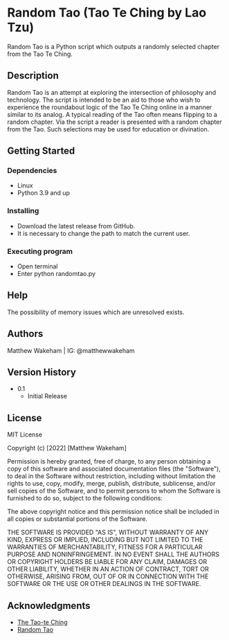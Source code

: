 # Random Tao (Tao Te Ching by Lao Tzu)

Random Tao is a Python script which outputs a randomly selected chapter from the Tao Te Ching.

## Description

Random Tao is an attempt at exploring the intersection of philosophy and technology. The script is intended to be
an aid to those who wish to experience the roundabout logic of the Tao Te Ching online in a manner similar 
to its analog. A typical reading of the Tao often means flipping to a random chapter. Via the script a reader is presented
with a random chapter from the Tao. Such selections may be used for education or divination.

## Getting Started

### Dependencies

* Linux
* Python 3.9 and up

### Installing

* Download the latest release from GitHub.
* It is necessary to change the path to match the current user.

### Executing program

* Open terminal
* Enter python randomtao.py

## Help

The possibility of memory issues which are unresolved exists.

## Authors

Matthew Wakeham | IG: @matthewwakeham

## Version History

* 0.1
    * Initial Release

## License
MIT License

Copyright (c) [2022] [Matthew Wakeham]

Permission is hereby granted, free of charge, to any person obtaining a copy
of this software and associated documentation files (the "Software"), to deal
in the Software without restriction, including without limitation the rights
to use, copy, modify, merge, publish, distribute, sublicense, and/or sell
copies of the Software, and to permit persons to whom the Software is
furnished to do so, subject to the following conditions:

The above copyright notice and this permission notice shall be included in all
copies or substantial portions of the Software.

THE SOFTWARE IS PROVIDED "AS IS", WITHOUT WARRANTY OF ANY KIND, EXPRESS OR
IMPLIED, INCLUDING BUT NOT LIMITED TO THE WARRANTIES OF MERCHANTABILITY,
FITNESS FOR A PARTICULAR PURPOSE AND NONINFRINGEMENT. IN NO EVENT SHALL THE
AUTHORS OR COPYRIGHT HOLDERS BE LIABLE FOR ANY CLAIM, DAMAGES OR OTHER
LIABILITY, WHETHER IN AN ACTION OF CONTRACT, TORT OR OTHERWISE, ARISING FROM,
OUT OF OR IN CONNECTION WITH THE SOFTWARE OR THE USE OR OTHER DEALINGS IN THE
SOFTWARE.

## Acknowledgments

* [The Tao-te Ching](http://classics.mit.edu/Lao/taote.mb.txt)
* [Random Tao](https://randomtao.org)
